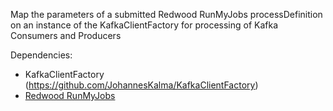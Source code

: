 Map the parameters of a submitted Redwood RunMyJobs processDefinition on an instance of the KafkaClientFactory for processing of Kafka Consumers and Producers

Dependencies:
- KafkaClientFactory (https://github.com/JohannesKalma/KafkaClientFactory)
- [Redwood RunMyJobs](https://redwood.com)

